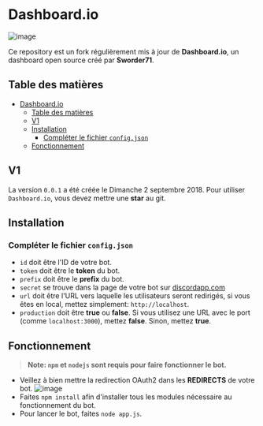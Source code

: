 
# Dashboard.io

![image](https://cdn.discordapp.com/avatars/485752871027998725/abd8ca42e420f9fcda938f8281d874db.png?size=160)

Ce repository est un fork régulièrement mis à jour de **Dashboard.io**, un dashboard open source créé par **Sworder71**.

## Table des matières

- [Dashboard.io](#dashboardio)
  - [Table des matières](#table-des-matières)
  - [V1](#v1)
  - [Installation](#installation)
    - [Compléter le fichier `config.json`](#compléter-le-fichier-configjson)
  - [Fonctionnement](#fonctionnement)

## V1

La version `0.0.1` a été créée le Dimanche 2 septembre 2018. Pour utiliser `Dashboard.io`, vous devez mettre une **star** au git.

## Installation

### Compléter le fichier `config.json`

- `id` doit être l'ID de votre bot.
- `token` doit être le **token** du bot.
- `prefix` doit être le **prefix** du bot.
- `secret` se trouve dans la page de votre bot sur [discordapp.com](https://discordapp.com/developers/applications/)
- `url` doit être l'URL vers laquelle les utilisateurs seront redirigés, si vous êtes en local, mettez simplement: `http://localhost`.
- `production` doit être **true** ou **false**. Si vous utilisez une URL avec le port (comme `localhost:3000`), mettez **false**. Sinon, mettez **true**.

## Fonctionnement

> **Note: `npm` et `nodejs` sont requis pour faire fonctionner le bot.**

- Veillez à bien mettre la redirection OAuth2 dans les **REDIRECTS** de votre bot.
![image](https://cdn.discordapp.com/attachments/485886312398848030/485886331336130561/unknown.png)
- Faites `npm install` afin d'installer tous les modules nécessaire au fonctionnement du bot.
- Pour lancer le bot, faites `node app.js`.
